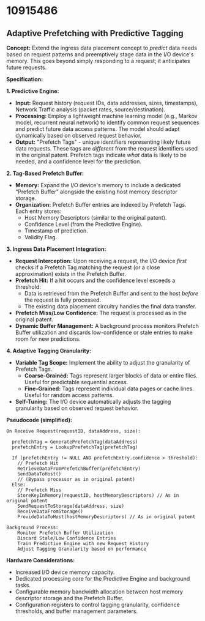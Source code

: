 # 10915486

## Adaptive Prefetching with Predictive Tagging

**Concept:** Extend the ingress data placement concept to *predict* data needs based on request patterns and preemptively stage data in the I/O device's memory. This goes beyond simply responding to a request; it anticipates future requests.

**Specification:**

**1. Predictive Engine:**

*   **Input:** Request history (request IDs, data addresses, sizes, timestamps), Network Traffic analysis (packet rates, source/destination).
*   **Processing:** Employ a lightweight machine learning model (e.g., Markov model, recurrent neural network) to identify common request sequences and predict future data access patterns. The model should adapt dynamically based on observed request behavior.
*   **Output:** "Prefetch Tags" - unique identifiers representing likely future data requests. These tags are *different* from the request identifiers used in the original patent. Prefetch tags indicate *what* data is likely to be needed, and a confidence level for the prediction.

**2. Tag-Based Prefetch Buffer:**

*   **Memory:** Expand the I/O device's memory to include a dedicated “Prefetch Buffer” alongside the existing host memory descriptor storage.
*   **Organization:** Prefetch Buffer entries are indexed by Prefetch Tags. Each entry stores:
    *   Host Memory Descriptors (similar to the original patent).
    *   Confidence Level (from the Predictive Engine).
    *   Timestamp of prediction.
    *   Validity Flag.

**3.  Ingress Data Placement Integration:**

*   **Request Interception:** Upon receiving a request, the I/O device *first* checks if a Prefetch Tag matching the request (or a close approximation) exists in the Prefetch Buffer.
*   **Prefetch Hit:** If a hit occurs and the confidence level exceeds a threshold:
    *   Data is retrieved from the Prefetch Buffer and sent to the host *before* the request is fully processed.
    *   The existing data placement circuitry handles the final data transfer.
*   **Prefetch Miss/Low Confidence:** The request is processed as in the original patent.
*   **Dynamic Buffer Management:** A background process monitors Prefetch Buffer utilization and discards low-confidence or stale entries to make room for new predictions.

**4.  Adaptive Tagging Granularity:**

*   **Variable Tag Scope:** Implement the ability to adjust the granularity of Prefetch Tags.
    *   **Coarse-Grained:** Tags represent larger blocks of data or entire files. Useful for predictable sequential access.
    *   **Fine-Grained:** Tags represent individual data pages or cache lines. Useful for random access patterns.
*   **Self-Tuning:** The I/O device automatically adjusts the tagging granularity based on observed request behavior.

**Pseudocode (simplified):**

```
On Receive Request(requestID, dataAddress, size):

  prefetchTag = GeneratePrefetchTag(dataAddress)
  prefetchEntry = LookupPrefetchTag(prefetchTag)

  If (prefetchEntry != NULL AND prefetchEntry.confidence > threshold):
    // Prefetch Hit
    RetrieveDataFromPrefetchBuffer(prefetchEntry)
    SendDataToHost()
    // (Bypass processor as in original patent)
  Else:
    // Prefetch Miss
    StoreKeyInMemory(requestID, hostMemoryDescriptors) // As in original patent
    SendRequestToStorage(dataAddress, size)
    ReceiveDataFromStorage()
    ProvideDataToHost(hostMemoryDescriptors) // As in original patent

Background Process:
    Monitor Prefetch Buffer Utilization
    Discard Stale/Low Confidence Entries
    Train Predictive Engine with new Request History
    Adjust Tagging Granularity based on performance
```

**Hardware Considerations:**

*   Increased I/O device memory capacity.
*   Dedicated processing core for the Predictive Engine and background tasks.
*   Configurable memory bandwidth allocation between host memory descriptor storage and the Prefetch Buffer.
*   Configuration registers to control tagging granularity, confidence thresholds, and buffer management parameters.